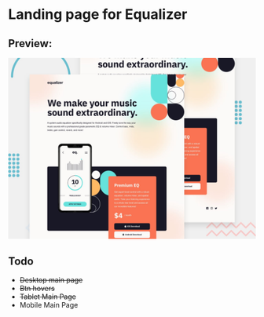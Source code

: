 # Landing page for Equalizer

## Preview:

![alt text](assets/preview.jpg "Preview")

## Todo

- ~~Desktop main page~~
- ~~Btn hovers~~
- ~~Tablet Main Page~~
- Mobile Main Page
